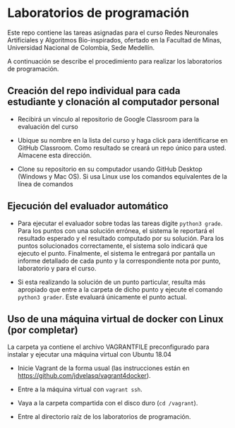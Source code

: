 # Laboratorios de programación

Este repo contiene las tareas asignadas para el curso Redes Neuronales Artificiales y Algoritmos Bio-inspirados, ofertado en la Facultad de Minas, Universidad Nacional de Colombia, Sede Medellín.

A continuación se describe el procedimiento para realizar los laboratorios de programación.

## Creación del repo individual para cada estudiante y clonación al computador personal


* Recibirá un vínculo al repositorio de Google Classroom para la evaluación del curso


* Ubique su nombre en la lista del curso y haga click para identificarse en GitHub Classroom. Como resultado se creará un repo único para usted. Almacene esta dirección.


* Clone su repositorio en su computador usando GitHub Desktop (Windows y Mac OS). Si usa Linux use los comandos equivalentes de la línea de comandos


## Ejecución del evaluador automático

* Para ejecutar el evaluador sobre todas las tareas digite `python3 grade`.  Para los puntos con una solución errónea, el sistema le reportará el resultado esperado y el resultado computado por su solución. Para los puntos solucionados correctamente, el sistema solo indicará que ejecuto el punto. Finalmente, el sistema le entregará por pantalla un informe detallado de cada punto y la correspondiente nota por punto, laboratorio y para el curso.

* Si esta realizando la solución de un punto particular, resulta más apropiado que entre a la carpeta de dicho punto y ejecute el comando `python3 grader`.  Este evaluará únicamente el punto actual.

## Uso de una máquina virtual de docker con Linux (por completar)

La carpeta ya contiene el archivo VAGRANTFILE preconfigurado para instalar y ejecutar una máquina virtual con Ubuntu 18.04

* Inicie Vagrant de la forma usual (las instrucciones están en https://github.com/jdvelasq/vagrant4docker). 


* Entre a la máquina virtual con `vagrant ssh`.


* Vaya a la carpeta compartida con el disco duro (`cd /vagrant`).


* Entre al directorio raíz de los laboratorios de programación.





